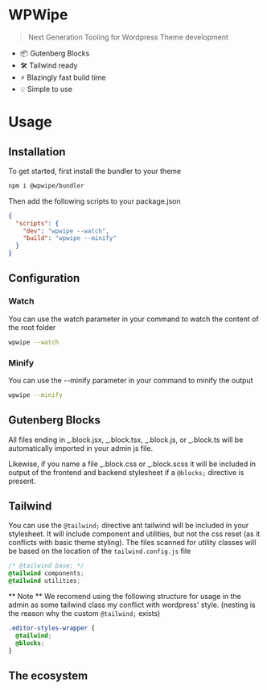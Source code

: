 # WPWipe

> Next Generation Tooling for Wordpress Theme development

- 📦 Gutenberg Blocks
- 🛠️ Tailwind ready
- ⚡️ Blazingly fast build time
- 💡 Simple to use

# Usage

## Installation

To get started, first install the bundler to your theme

```sh
npm i @wpwipe/bundler
```

Then add the following scripts to your package.json

```json
{
  "scripts": {
    "dev": "wpwipe --watch",
    "build": "wpwipe --minify"
  }
}
```

## Configuration

### Watch

You can use the watch parameter in your command to watch the content of the root folder

```sh
wpwipe --watch
```

### Minify

You can use the --minify parameter in your command to minify the output

```sh
wpwipe --minify
```

## Gutenberg Blocks

All files ending in _.block.jsx, _.block.tsx, _.block.js, or _.block.ts will be automatically imported in your admin js file.

Likewise, if you name a file _.block.css or _.block.scss it will be included in output of the frontend and backend stylesheet if a `@blocks;` directive is present.

## Tailwind

You can use the `@tailwind;` directive ant tailwind will be included in your stylesheet. It will include component and utilities, but not the css reset (as it conflicts with basic theme styling). The files scanned for utility classes will be based on the location of the `tailwind.config.js` file

```scss
/* @tailwind base; */
@tailwind components;
@tailwind utilities;
```

** Note **
We recomend using the following structure for usage in the admin as some tailwind class my conflict with wordpress' style. (nesting is the reason why the custom `@tailwind;` exists)

```scss
.editor-styles-wrapper {
  @tailwind;
  @blocks;
}
```

## The ecosystem
